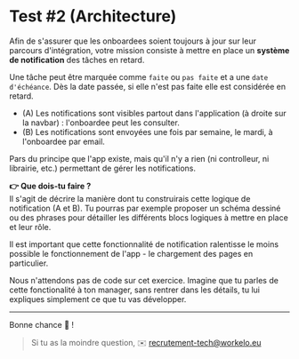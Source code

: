 # Test #2 (Architecture)

Afin de s'assurer que les onboardees soient toujours à jour sur leur parcours d'intégration, votre mission consiste à mettre en place un **système de notification** des tâches en retard.

Une tâche peut être marquée comme `faite` ou `pas faite` et a une `date d'échéance`. Dès la date passée, si elle n'est pas faite elle est considérée en retard.

- (A) Les notifications sont visibles partout dans l'application (à droite sur la navbar) : l'onboardee peut les consulter.
- (B) Les notifications sont envoyées une fois par semaine, le mardi, à l'onboardee par email.

Pars du principe que l'app existe, mais qu'il n'y a rien (ni controlleur, ni librairie, etc.) permettant de gérer les notifications.

**👉 Que dois-tu faire ?**\
Il s'agit de décrire la manière dont tu construirais cette logique de notification (A et B). Tu pourras par exemple proposer un schéma dessiné ou des phrases pour détailler les différents blocs logiques à mettre en place et leur rôle.

Il est important que cette fonctionnalité de notification ralentisse le moins possible le fonctionnement de l'app - le chargement des pages en particulier.

Nous n'attendons pas de code sur cet exercice. Imagine que tu parles de cette fonctionalité à ton manager, sans rentrer dans les détails, tu lui expliques simplement ce que tu vas développer.

---
Bonne chance 💪 !

> Si tu as la moindre question, ✉️ recrutement-tech@workelo.eu
